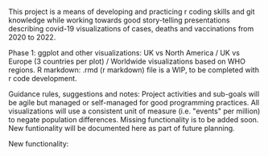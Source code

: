 This project is a means of developing and practicing r coding skills and git knowledge while working towards good story-telling presentations describing 
  covid-19 visualizations of cases, deaths and vaccinations from 2020 to 2022.

Phase 1: ggplot and other visualizations:
UK vs North America /
UK vs Europe (3 countries per plot) /
Worldwide visualizations based on WHO regions.
R markdown: .rmd (r markdown) file is a WIP, to be completed with r code development. 

Guidance rules, suggestions and notes:
Project activities and sub-goals will be agile but managed or self-managed for good programming practices.
All visualizations will use a consistent unit of measure (i.e. "events" per million) to negate population differences.
Missing functionality is to be added soon.
New funtionality will be documented here as part of future planning.

New functionality:

